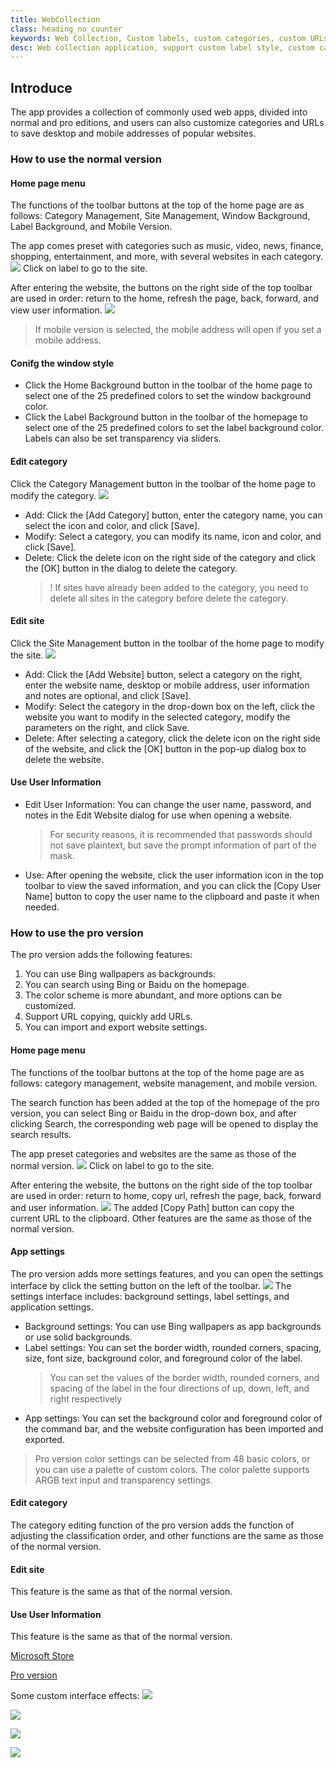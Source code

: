 ```yaml
---
title: WebCollection
class: heading_no_counter
keywords: Web Collection, Custom labels, custom categories, custom URLs, save username and password
desc: Web collection application, support custom label style, custom categories and URLs, you can save username and password
---
```


## Introduce

The app provides a collection of commonly used web apps, divided into normal and pro editions, and users can also customize categories and URLs to save desktop and mobile addresses of popular websites.

### How to use the normal version
#### Home page menu
The functions of the toolbar buttons at the top of the home page are as follows: Category Management, Site Management, Window Background, Label Background, and Mobile Version.

The app comes preset with categories such as music, video, news, finance, shopping, entertainment, and more, with several websites in each category.
![](../assets/images/UsefulTools/wzjhpt1.png)
Click on label to go to the site.

After entering the website, the buttons on the right side of the top toolbar are used in order: return to the home, refresh the page, back, forward, and view user information.
![](../assets/images/UsefulTools/wzjhpt2.png)
> If mobile version is selected, the mobile address will open if you set a mobile address.

#### Conifg the window style
* Click the Home Background button in the toolbar of the home page to select one of the 25 predefined colors to set the window background color.
* Click the Label Background button in the toolbar of the homepage to select one of the 25 predefined colors to set the label background color. Labels can also be set transparency via sliders.

#### Edit category
Click the Category Management button in the toolbar of the home page to modify the category.
![](../assets/images/UsefulTools/wzjhpt4.png)
* Add: Click the [Add Category] button, enter the category name, you can select the icon and color, and click [Save].
* Modify: Select a category, you can modify its name, icon and color, and click [Save].
* Delete: Click the delete icon on the right side of the category and click the [OK] button in the dialog to delete the category.
  >! If sites have already been added to the category, you need to delete all sites in the category before delete the category.

#### Edit site
Click the Site Management button in the toolbar of the home page to modify the site.
![](../assets/images/UsefulTools/wzjhpt3.png)
* Add: Click the [Add Website] button, select a category on the right, enter the website name, desktop or mobile address, user information and notes are optional, and click [Save].
* Modify: Select the category in the drop-down box on the left, click the website you want to modify in the selected category, modify the parameters on the right, and click Save.
* Delete: After selecting a category, click the delete icon on the right side of the website, and click the [OK] button in the pop-up dialog box to delete the website.


#### Use User Information

* Edit User Information: You can change the user name, password, and notes in the Edit Website dialog for use when opening a website.
  > For security reasons, it is recommended that passwords should not save plaintext, but save the prompt information of part of the mask.
* Use: After opening the website, click the user information icon in the top toolbar to view the saved information, and you can click the [Copy User Name] button to copy the user name to the clipboard and paste it when needed.


### How to use the pro version
The pro version adds the following features:

1. You can use Bing wallpapers as backgrounds.
2. You can search using Bing or Baidu on the homepage.
3. The color scheme is more abundant, and more options can be customized.
4. Support URL copying, quickly add URLs.
5. You can import and export website settings.


#### Home page menu
The functions of the toolbar buttons at the top of the home page are as follows:  category management, website management, and mobile version.

The search function has been added at the top of the homepage of the pro version, you can select Bing or Baidu in the drop-down box, and after clicking Search, the corresponding web page will be opened to display the search results.

The app preset categories and websites are the same as those of the normal version.
![](../assets/images/UsefulTools/wzjh1.png)
Click on label to go to the site.

After entering the website, the buttons on the right side of the top toolbar are used in order: return to home, copy url, refresh the page, back, forward and user information.
![](../assets/images/UsefulTools/wzjh5.png)
The added [Copy Path] button can copy the current URL to the clipboard.
Other features are the same as those of the normal version.

#### App settings
The pro version adds more settings features, and you can open the settings interface by click the setting button on the left of the toolbar.
![](../assets/images/UsefulTools/wzjh2.png)
The settings interface includes: background settings, label settings, and application settings.
* Background settings: You can use Bing wallpapers as app backgrounds or use solid backgrounds.
* Label settings: You can set the border width, rounded corners, spacing, size, font size, background color, and foreground color of the label.
  > You can set the values of the border width, rounded corners, and spacing of the label in the four directions of up, down, left, and right respectively
* App settings: You can set the background color and foreground color of the command bar, and the website configuration has been imported and exported.
> Pro version color settings can be selected from 48 basic colors, or you can use a palette of custom colors. The color palette supports ARGB text input and transparency settings.

#### Edit category
The category editing function of the pro version adds the function of adjusting the classification order, and other functions are the same as those of the normal version.

#### Edit site
This feature is the same as that of the normal version.

#### Use User Information
This feature is the same as that of the normal version.


[Microsoft Store](https://apps.microsoft.com/detail/9PLD6M5GCCWV)

[Pro version](https://apps.microsoft.com/detail/9P89C1H8QHH7)

Some custom interface effects:
![](../assets/images/UsefulTools/wzjh7.png)

![](../assets/images/UsefulTools/wzjh8.png)

![](../assets/images/UsefulTools/wzjh9.png)

![](../assets/images/UsefulTools/wzjh10.png)

